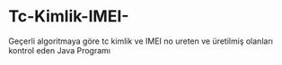 # Tc-Kimlik-IMEI-
Geçerli algoritmaya göre tc kimlik ve IMEI no ureten ve üretilmiş olanları kontrol eden Java Programı
